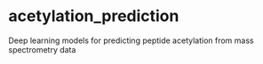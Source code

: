# acetylation_prediction
Deep learning models for predicting peptide acetylation from mass spectrometry data
